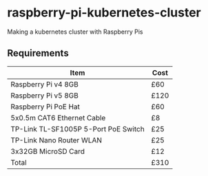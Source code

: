 # raspberry-pi-kubernetes-cluster
Making a kubernetes cluster with Raspberry Pis

## Requirements
| Item                                 | Cost   |
| ------------------------------------ | ------ |
| Raspberry Pi v4 8GB                  | £60    |
| Raspberry Pi v5 8GB                  | £120   |
| Raspberry Pi PoE Hat                 | £60    |
| 5x0.5m CAT6 Ethernet Cable           | £8     |
| TP-Link TL-SF1005P 5-Port PoE Switch | £25    |
| TP-Link Nano Router WLAN             | £25    |
| 3x32GB MicroSD Card                  | £12    |
| Total                                | £310   |
